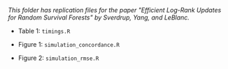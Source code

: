 _This folder has replication files for the paper "Efficient Log-Rank Updates for Random Survival Forests" by Sverdrup, Yang, and LeBlanc._

* Table 1: `timings.R`

* Figure 1: `simulation_concordance.R`

* Figure 2: `simulation_rmse.R`
